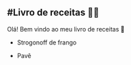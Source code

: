 ## #Livro de receitas :man_cook:

Olá! Bem vindo ao meu livro de receitas :wave:

- Strogonoff de frango

- Pavê